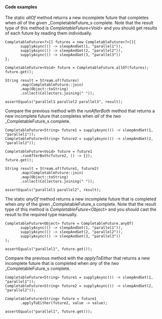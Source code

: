 #### Code examples

The static _allOf_ method returns a new incomplete future that completes when _all_ of the _given_ _CompletableFuture_s complete. Note that the result type of this method is _CompletableFuture&lt;Void>_ and you should get results of each future by reading them individually.


```
CompletableFuture<?>[] futures = new CompletableFuture<?>[]{
       supplyAsync(() -> sleepAndGet(1, "parallel1")),
       supplyAsync(() -> sleepAndGet(2, "parallel2")),
       supplyAsync(() -> sleepAndGet(3, "parallel3"))
};

CompletableFuture<Void> future = CompletableFuture.allOf(futures);
future.get();

String result = Stream.of(futures)
       .map(CompletableFuture::join)
       .map(Object::toString)
       .collect(Collectors.joining(" "));

assertEquals("parallel1 parallel2 parallel3", result);
```


Compare the previous method with the _runAfterBoth_ method that returns a new incomplete future that completes when _all_ of the _two_ _CompletableFuture_s complete.


```
CompletableFuture<String> future1 = supplyAsync(() -> sleepAndGet(1, "parallel1"));
CompletableFuture<String> future2 = supplyAsync(() -> sleepAndGet(2, "parallel2"));

CompletableFuture<Void> future = future1
       .runAfterBoth(future2, () -> {});
future.get();

String result = Stream.of(future1, future2)
       .map(CompletableFuture::join)
       .map(Object::toString)
       .collect(Collectors.joining(" "));

assertEquals("parallel1 parallel2", result);
```


The static _anyOf_ method returns a new incomplete future that is completed when _any_ of the given _CompletableFuture_s complete. Note that the result type of this method is _CompletableFuture&lt;Object>_ and you should cast the result to the required type manually.


```
CompletableFuture<Object> future = CompletableFuture.anyOf(
       supplyAsync(() -> sleepAndGet(1, "parallel1")),
       supplyAsync(() -> sleepAndGet(2, "parallel2")),
       supplyAsync(() -> sleepAndGet(3, "parallel3"))
);

assertEquals("parallel1", future.get());
```


Compare the previous method with the _applyToEither_ that returns a new incomplete future that is completed when _any_ of the _two_ _CompletableFuture_s complete.


```
CompletableFuture<String> future1 = supplyAsync(() -> sleepAndGet(1, "parallel1"));
CompletableFuture<String> future2 = supplyAsync(() -> sleepAndGet(2, "parallel2"));

CompletableFuture<String> future = future1
       .applyToEither(future2, value -> value);

assertEquals("parallel1", future.get());
